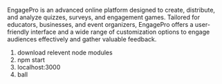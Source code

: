 EngagePro is an advanced online platform designed to create, distribute, and analyze quizzes,
surveys, and engagement games. Tailored for educators, businesses, and event organizers,
EngagePro offers a user-friendly interface and a wide range of customization options to
engage audiences effectively and gather valuable feedback.

1. download relevent node modules
2. npm start
3. localhost:3000
4. ball